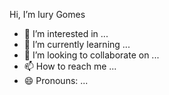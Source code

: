 Hi, I’m Iury Gomes
- 👀 I’m interested in ...
- 🌱 I’m currently learning ...
- 💞️ I’m looking to collaborate on ...
- 📫 How to reach me ...
- 😄 Pronouns: ...
<!---
Iurygsg/Iurygsg is a ✨ special ✨ repository because its `README.md` (this file) appears on your GitHub profile.
You can click the Preview link to take a look at your changes.
--->
